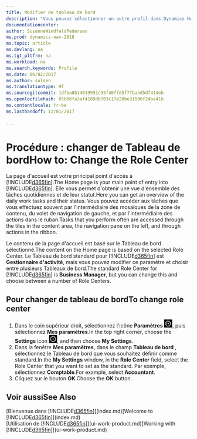 ```yaml
---
title: Modifier de tableau de bord
description: "Vous pouvez sélectionner un autre profil dans Dynamics NAV pour modifier ce que vous voyez sur votre page Accueil."
documentationcenter: 
author: SusanneWindfeldPedersen
ms.prod: dynamics-nav-2018
ms.topic: article
ms.devlang: na
ms.tgt_pltfrm: na
ms.workload: na
ms.search.keywords: Profile
ms.date: 06/02/2017
ms.author: solsen
ms.translationtype: HT
ms.sourcegitcommit: 1dfba8b14019991c95f40ffd5f7fbaed5df414eb
ms.openlocfilehash: 85b68fa3af4189d6703c17e28be31506f24be41b
ms.contentlocale: fr-be
ms.lasthandoff: 12/01/2017

---
```

# <a name="how-to-change-the-role-center"></a><span data-ttu-id="69594-103">Procédure : changer de Tableau de bord</span><span class="sxs-lookup"><span data-stu-id="69594-103">How to: Change the Role Center</span></span>
<span data-ttu-id="69594-104">La page d'accueil est votre principal point d'accès à [!INCLUDE[d365fin](includes/d365fin_md.md)].</span><span class="sxs-lookup"><span data-stu-id="69594-104">The Home page is your main point of entry into [!INCLUDE[d365fin](includes/d365fin_md.md)].</span></span> <span data-ttu-id="69594-105">Elle vous permet d'obtenir une vue d'ensemble des tâches quotidiennes et de leur statut.</span><span class="sxs-lookup"><span data-stu-id="69594-105">Here you can get an overview of the daily work tasks and their status.</span></span> <span data-ttu-id="69594-106">Vous pouvez accéder aux tâches que vous effectuez souvent par l'intermédiaire des mosaïques de la zone de contenu, du volet de navigation de gauche, et par l'intermédiaire des actions dans le ruban.</span><span class="sxs-lookup"><span data-stu-id="69594-106">Tasks that you perform often are accessed through the tiles in the content area, the navigation pane on the left, and through actions in the ribbon.</span></span>

<span data-ttu-id="69594-107">Le contenu de la page d'accueil est basé sur le Tableau de bord sélectionné.</span><span class="sxs-lookup"><span data-stu-id="69594-107">The content on the Home page is based on the selected Role Center.</span></span> <span data-ttu-id="69594-108">Le Tableau de bord standard pour [!INCLUDE[d365fin](includes/d365fin_md.md)] est **Gestionnaire d'activité**, mais vous pouvez modifier ce paramètre et choisir entre plusieurs Tableaux de bord.</span><span class="sxs-lookup"><span data-stu-id="69594-108">The standard Role Center for [!INCLUDE[d365fin](includes/d365fin_md.md)] is **Business Manager**, but you can change this and choose between a number of Role Centers.</span></span>

## <a name="to-change-role-center"></a><span data-ttu-id="69594-109">Pour changer de tableau de bord</span><span class="sxs-lookup"><span data-stu-id="69594-109">To change role center</span></span>
1. <span data-ttu-id="69594-110">Dans le coin supérieur droit, sélectionnez l'icône **Paramètres** ![Paramètres](media/ui-experience/settings_icon_small.png "Icône Paramètres du tableau de bord"), puis sélectionnez **Mes paramètres**.</span><span class="sxs-lookup"><span data-stu-id="69594-110">In the top right corner, choose the **Settings** icon ![Settings](media/ui-experience/settings_icon_small.png "Settings icon for role center"), and then choose **My Settings**.</span></span>
2. <span data-ttu-id="69594-111">Dans la fenêtre **Mes paramètres**, dans le champ **Tableau de bord** , sélectionnez le Tableau de bord que vous souhaitez définir comme standard.</span><span class="sxs-lookup"><span data-stu-id="69594-111">In the **My Settings** window, in the **Role Center** field, select the Role Center that you want to set as the standard.</span></span> <span data-ttu-id="69594-112">Par exemple, sélectionnez **Comptable**.</span><span class="sxs-lookup"><span data-stu-id="69594-112">For example, select **Accountant**.</span></span>
3. <span data-ttu-id="69594-113">Cliquez sur le bouton **OK**.</span><span class="sxs-lookup"><span data-stu-id="69594-113">Choose the **OK** button.</span></span>

## <a name="see-also"></a><span data-ttu-id="69594-114">Voir aussi</span><span class="sxs-lookup"><span data-stu-id="69594-114">See Also</span></span>
<span data-ttu-id="69594-115">[Bienvenue dans [!INCLUDE[d365fin](includes/d365fin_md.md)]](index.md)</span><span class="sxs-lookup"><span data-stu-id="69594-115">[Welcome to [!INCLUDE[d365fin](includes/d365fin_md.md)]](index.md)</span></span>  
<span data-ttu-id="69594-116">[Utilisation de [!INCLUDE[d365fin](includes/d365fin_md.md)]](ui-work-product.md)</span><span class="sxs-lookup"><span data-stu-id="69594-116">[Working with [!INCLUDE[d365fin](includes/d365fin_md.md)]](ui-work-product.md)</span></span>  

